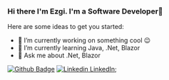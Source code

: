 ### Hi there I'm Ezgi. I'm a Software Developer👋

Here are some ideas to get you started:

- 🔭 I’m currently working on something cool 😉
- 🌱 I’m currently learning Java, .Net, Blazor
- 💬 Ask me about .Net, Blazor

[![Github Badge](https://img.shields.io/badge/-Github-000?style=quare&labelColor=000&logo=Github&logoColor=white&link=link)](https://github.com/ezgisk) 
[![Linkedin](https://i.stack.imgur.com/gVE0j.png) LinkedIn](https://www.linkedin.com/in/ezgi-i%C5%9F%C4%B1k-31b878161/);
